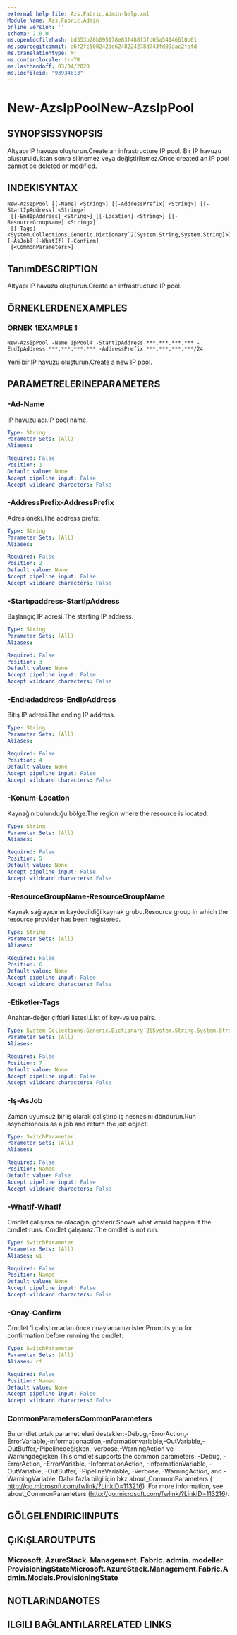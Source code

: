 ```yaml
---
external help file: Azs.Fabric.Admin-help.xml
Module Name: Azs.Fabric.Admin
online version: ''
schema: 2.0.0
ms.openlocfilehash: bd353b28b095178e83f488f3fd05a54146610b01
ms.sourcegitcommit: a6f2fc500242de6248224278d743fd09aac2fafd
ms.translationtype: MT
ms.contentlocale: tr-TR
ms.lasthandoff: 03/04/2020
ms.locfileid: "93934613"
---
```

# <span data-ttu-id="c73e1-101">New-AzsIpPool</span><span class="sxs-lookup"><span data-stu-id="c73e1-101">New-AzsIpPool</span></span>

## <span data-ttu-id="c73e1-102">SYNOPSIS</span><span class="sxs-lookup"><span data-stu-id="c73e1-102">SYNOPSIS</span></span>
<span data-ttu-id="c73e1-103">Altyapı IP havuzu oluşturun.</span><span class="sxs-lookup"><span data-stu-id="c73e1-103">Create an infrastructure IP pool.</span></span> <span data-ttu-id="c73e1-104">Bir IP havuzu oluşturulduktan sonra silinemez veya değiştirilemez.</span><span class="sxs-lookup"><span data-stu-id="c73e1-104">Once created an IP pool cannot be deleted or modified.</span></span>

## <span data-ttu-id="c73e1-105">INDEKI</span><span class="sxs-lookup"><span data-stu-id="c73e1-105">SYNTAX</span></span>

```
New-AzsIpPool [[-Name] <String>] [[-AddressPrefix] <String>] [[-StartIpAddress] <String>]
 [[-EndIpAddress] <String>] [[-Location] <String>] [[-ResourceGroupName] <String>]
 [[-Tags] <System.Collections.Generic.Dictionary`2[System.String,System.String]>] [-AsJob] [-WhatIf] [-Confirm]
 [<CommonParameters>]
```

## <span data-ttu-id="c73e1-106">Tanım</span><span class="sxs-lookup"><span data-stu-id="c73e1-106">DESCRIPTION</span></span>
<span data-ttu-id="c73e1-107">Altyapı IP havuzu oluşturun.</span><span class="sxs-lookup"><span data-stu-id="c73e1-107">Create an infrastructure IP pool.</span></span>

## <span data-ttu-id="c73e1-108">ÖRNEKLERDEN</span><span class="sxs-lookup"><span data-stu-id="c73e1-108">EXAMPLES</span></span>

### <span data-ttu-id="c73e1-109">ÖRNEK 1</span><span class="sxs-lookup"><span data-stu-id="c73e1-109">EXAMPLE 1</span></span>
```
New-AzsIpPool -Name IpPool4 -StartIpAddress ***.***.***.*** -EndIpAddress ***.***.***.*** -AddressPrefix ***.***.***.***/24
```

<span data-ttu-id="c73e1-110">Yeni bir IP havuzu oluşturun.</span><span class="sxs-lookup"><span data-stu-id="c73e1-110">Create a new IP pool.</span></span>

## <span data-ttu-id="c73e1-111">PARAMETRELERINE</span><span class="sxs-lookup"><span data-stu-id="c73e1-111">PARAMETERS</span></span>

### <span data-ttu-id="c73e1-112">-Ad</span><span class="sxs-lookup"><span data-stu-id="c73e1-112">-Name</span></span>
<span data-ttu-id="c73e1-113">IP havuzu adı.</span><span class="sxs-lookup"><span data-stu-id="c73e1-113">IP pool name.</span></span>

```yaml
Type: String
Parameter Sets: (All)
Aliases:

Required: False
Position: 1
Default value: None
Accept pipeline input: False
Accept wildcard characters: False
```

### <span data-ttu-id="c73e1-114">-AddressPrefix</span><span class="sxs-lookup"><span data-stu-id="c73e1-114">-AddressPrefix</span></span>
<span data-ttu-id="c73e1-115">Adres öneki.</span><span class="sxs-lookup"><span data-stu-id="c73e1-115">The address prefix.</span></span>

```yaml
Type: String
Parameter Sets: (All)
Aliases:

Required: False
Position: 2
Default value: None
Accept pipeline input: False
Accept wildcard characters: False
```

### <span data-ttu-id="c73e1-116">-Startıpaddress</span><span class="sxs-lookup"><span data-stu-id="c73e1-116">-StartIpAddress</span></span>
<span data-ttu-id="c73e1-117">Başlangıç IP adresi.</span><span class="sxs-lookup"><span data-stu-id="c73e1-117">The starting IP address.</span></span>

```yaml
Type: String
Parameter Sets: (All)
Aliases:

Required: False
Position: 3
Default value: None
Accept pipeline input: False
Accept wildcard characters: False
```

### <span data-ttu-id="c73e1-118">-Endıadaddress</span><span class="sxs-lookup"><span data-stu-id="c73e1-118">-EndIpAddress</span></span>
<span data-ttu-id="c73e1-119">Bitiş IP adresi.</span><span class="sxs-lookup"><span data-stu-id="c73e1-119">The ending IP address.</span></span>

```yaml
Type: String
Parameter Sets: (All)
Aliases:

Required: False
Position: 4
Default value: None
Accept pipeline input: False
Accept wildcard characters: False
```

### <span data-ttu-id="c73e1-120">-Konum</span><span class="sxs-lookup"><span data-stu-id="c73e1-120">-Location</span></span>
<span data-ttu-id="c73e1-121">Kaynağın bulunduğu bölge.</span><span class="sxs-lookup"><span data-stu-id="c73e1-121">The region where the resource is located.</span></span>

```yaml
Type: String
Parameter Sets: (All)
Aliases:

Required: False
Position: 5
Default value: None
Accept pipeline input: False
Accept wildcard characters: False
```

### <span data-ttu-id="c73e1-122">-ResourceGroupName</span><span class="sxs-lookup"><span data-stu-id="c73e1-122">-ResourceGroupName</span></span>
<span data-ttu-id="c73e1-123">Kaynak sağlayıcının kaydedildiği kaynak grubu.</span><span class="sxs-lookup"><span data-stu-id="c73e1-123">Resource group in which the resource provider has been registered.</span></span>

```yaml
Type: String
Parameter Sets: (All)
Aliases:

Required: False
Position: 6
Default value: None
Accept pipeline input: False
Accept wildcard characters: False
```

### <span data-ttu-id="c73e1-124">-Etiketler</span><span class="sxs-lookup"><span data-stu-id="c73e1-124">-Tags</span></span>
<span data-ttu-id="c73e1-125">Anahtar-değer çiftleri listesi.</span><span class="sxs-lookup"><span data-stu-id="c73e1-125">List of key-value pairs.</span></span>

```yaml
Type: System.Collections.Generic.Dictionary`2[System.String,System.String]
Parameter Sets: (All)
Aliases:

Required: False
Position: 7
Default value: None
Accept pipeline input: False
Accept wildcard characters: False
```

### <span data-ttu-id="c73e1-126">-Iş</span><span class="sxs-lookup"><span data-stu-id="c73e1-126">-AsJob</span></span>
<span data-ttu-id="c73e1-127">Zaman uyumsuz bir iş olarak çalıştırıp iş nesnesini döndürün.</span><span class="sxs-lookup"><span data-stu-id="c73e1-127">Run asynchronous as a job and return the job object.</span></span>

```yaml
Type: SwitchParameter
Parameter Sets: (All)
Aliases:

Required: False
Position: Named
Default value: False
Accept pipeline input: False
Accept wildcard characters: False
```

### <span data-ttu-id="c73e1-128">-WhatIf</span><span class="sxs-lookup"><span data-stu-id="c73e1-128">-WhatIf</span></span>
<span data-ttu-id="c73e1-129">Cmdlet çalışırsa ne olacağını gösterir.</span><span class="sxs-lookup"><span data-stu-id="c73e1-129">Shows what would happen if the cmdlet runs.</span></span>
<span data-ttu-id="c73e1-130">Cmdlet çalışmaz.</span><span class="sxs-lookup"><span data-stu-id="c73e1-130">The cmdlet is not run.</span></span>

```yaml
Type: SwitchParameter
Parameter Sets: (All)
Aliases: wi

Required: False
Position: Named
Default value: None
Accept pipeline input: False
Accept wildcard characters: False
```

### <span data-ttu-id="c73e1-131">-Onay</span><span class="sxs-lookup"><span data-stu-id="c73e1-131">-Confirm</span></span>
<span data-ttu-id="c73e1-132">Cmdlet 'i çalıştırmadan önce onaylamanızı ister.</span><span class="sxs-lookup"><span data-stu-id="c73e1-132">Prompts you for confirmation before running the cmdlet.</span></span>

```yaml
Type: SwitchParameter
Parameter Sets: (All)
Aliases: cf

Required: False
Position: Named
Default value: None
Accept pipeline input: False
Accept wildcard characters: False
```

### <span data-ttu-id="c73e1-133">CommonParameters</span><span class="sxs-lookup"><span data-stu-id="c73e1-133">CommonParameters</span></span>
<span data-ttu-id="c73e1-134">Bu cmdlet ortak parametreleri destekler:-Debug,-ErrorAction,-ErrorVariable,-ınformationaction,-ınformationvariable,-OutVariable,-OutBuffer,-Pipelinedeğişken,-verbose,-WarningAction ve-Warningdeğişken.</span><span class="sxs-lookup"><span data-stu-id="c73e1-134">This cmdlet supports the common parameters: -Debug, -ErrorAction, -ErrorVariable, -InformationAction, -InformationVariable, -OutVariable, -OutBuffer, -PipelineVariable, -Verbose, -WarningAction, and -WarningVariable.</span></span> <span data-ttu-id="c73e1-135">Daha fazla bilgi için bkz about_CommonParameters ( http://go.microsoft.com/fwlink/?LinkID=113216) .</span><span class="sxs-lookup"><span data-stu-id="c73e1-135">For more information, see about_CommonParameters (http://go.microsoft.com/fwlink/?LinkID=113216).</span></span>

## <span data-ttu-id="c73e1-136">GÖLGELENDIRICI</span><span class="sxs-lookup"><span data-stu-id="c73e1-136">INPUTS</span></span>

## <span data-ttu-id="c73e1-137">ÇıKıŞLAR</span><span class="sxs-lookup"><span data-stu-id="c73e1-137">OUTPUTS</span></span>

### <span data-ttu-id="c73e1-138">Microsoft. AzureStack. Management. Fabric. admin. modeller. ProvisioningState</span><span class="sxs-lookup"><span data-stu-id="c73e1-138">Microsoft.AzureStack.Management.Fabric.Admin.Models.ProvisioningState</span></span>

## <span data-ttu-id="c73e1-139">NOTLARıNDA</span><span class="sxs-lookup"><span data-stu-id="c73e1-139">NOTES</span></span>

## <span data-ttu-id="c73e1-140">ILGILI BAĞLANTıLAR</span><span class="sxs-lookup"><span data-stu-id="c73e1-140">RELATED LINKS</span></span>
